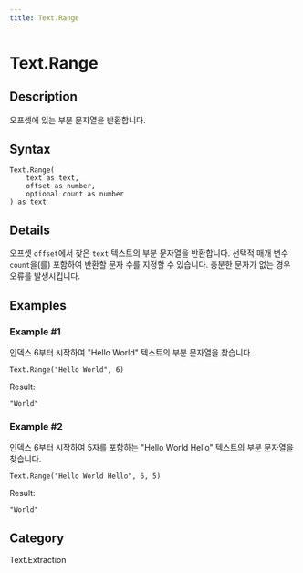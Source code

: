 ```yaml
---
title: Text.Range
---
```


# Text.Range


## Description

오프셋에 있는 부분 문자열을 반환합니다.


## Syntax

```powerquery
Text.Range(
    text as text,
    offset as number,
    optional count as number
) as text
```


## Details

오프셋 <code>offset</code>에서 찾은 <code>text</code> 텍스트의 부분 문자열을 반환합니다.    선택적 매개 변수 <code>count</code>을(를) 포함하여 반환할 문자 수를 지정할 수 있습니다. 충분한 문자가 없는 경우 오류를 발생시킵니다.


## Examples

### Example #1 
인덱스 6부터 시작하여 &#34;Hello World&#34; 텍스트의 부분 문자열을 찾습니다.
```powerquery
Text.Range("Hello World", 6)
```

Result: 
```powerquery
"World"
```


### Example #2 
인덱스 6부터 시작하여 5자를 포함하는 &#34;Hello World Hello&#34; 텍스트의 부분 문자열을 찾습니다.
```powerquery
Text.Range("Hello World Hello", 6, 5)
```

Result: 
```powerquery
"World"
```




## Category
Text.Extraction
